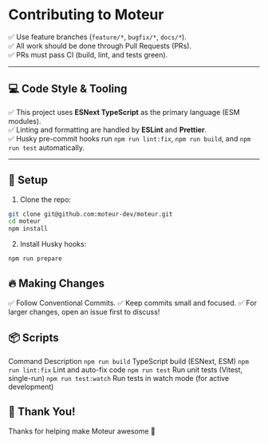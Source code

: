 # Contributing to Moteur

✅ Use feature branches (`feature/*`, `bugfix/*`, `docs/*`).  
✅ All work should be done through Pull Requests (PRs).  
✅ PRs must pass CI (build, lint, and tests green).  

---

## 💻 Code Style & Tooling

✅ This project uses **ESNext TypeScript** as the primary language (ESM modules).  
✅ Linting and formatting are handled by **ESLint** and **Prettier**.  
✅ Husky pre-commit hooks run `npm run lint:fix`, `npm run build`, and `npm run test` automatically.  

---

## 🚀 Setup

1. Clone the repo:

```bash
git clone git@github.com:moteur-dev/moteur.git
cd moteur
npm install
```

2. Install Husky hooks:

```bash
npm run prepare
```
## 🔥 Making Changes

✅ Follow Conventional Commits.
✅ Keep commits small and focused.
✅ For larger changes, open an issue first to discuss!

## 📦 Scripts

Command	Description
`npm run build`		TypeScript build (ESNext, ESM)
`npm run lint:fix`	Lint and auto-fix code
`npm run test`		Run unit tests (Vitest, single-run)
`npm run test:watch`	Run tests in watch mode (for active development)

## 🤝 Thank You!

Thanks for helping make Moteur awesome 🚀
